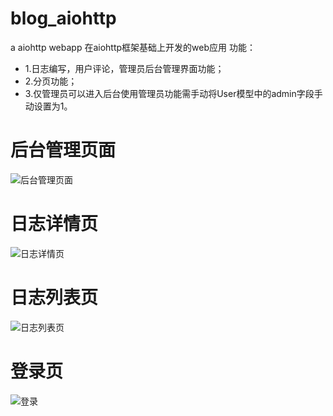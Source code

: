# blog_aiohttp
a aiohttp webapp
在aiohttp框架基础上开发的web应用
功能：
- 1.日志编写，用户评论，管理员后台管理界面功能；
- 2.分页功能；
- 3.仅管理员可以进入后台使用管理员功能需手动将User模型中的admin字段手动设置为1。
# 后台管理页面
![后台管理页面](https://github.com/ChennSun/myimg/blob/master/aiohttp/1.png)
# 日志详情页
![日志详情页](https://github.com/ChennSun/myimg/blob/master/aiohttp/2.png)
# 日志列表页
![日志列表页](https://github.com/ChennSun/myimg/blob/master/aiohttp/3.png)
# 登录页
![登录](https://github.com/ChennSun/myimg/blob/master/aiohttp/3.png)
